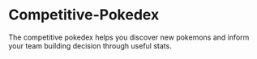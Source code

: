 # Competitive-Pokedex
The competitive pokedex helps you discover new pokemons and inform your team building decision through useful stats.
